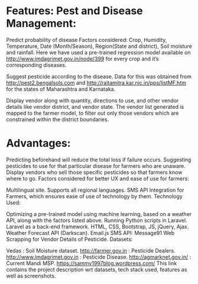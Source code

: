 # Features: Pest and Disease Management:

Predict probability of disease Factors considered: Crop, Humidity, Temperature, Date (Month/Season), Region(State and district),
Soil moisture and rainfall. Here we have used a pre-trained regression model available on http://www.imdagrimet.gov.in/node/399 for every crop and it’s corresponding diseases.

Suggest pesticide according to the disease. Data for this was obtained from http://pest2.bengalsols.com and http://raitamitra.kar.nic.in/pps/listMF.htm for the states of Maharashtra and Karnataka.

Display vendor along with quantity, directions to use, and other vendor details like vendor district, and vendor state. The vendor list generated is mapped to the farmer model, to filter out only those vendors which are constrained within the district boundaries.

# Advantages:

Predicting beforehand will reduce the total loss if failure occurs.
Suggesting pesticides to use for that particular disease for farmers who are unaware.
Display vendors who sell those specific pesticides so that farmers know where to go.
Factors considered for better UX and ease of use for farmers:

Multilingual site. Supports all regional languages.
SMS API Integration for Farmers, which ensures ease of use of technology by them.
Technology Used:

Optimizing a pre-trained model using machine learning, based on a weather API, along with the factors listed above.
Running Python scripts in Laravel.
Laravel as a back-end framework.
HTML, CSS, Bootstrap, JS, jQuery, Ajax.
Weather Forecast API (Darkscan).
Email.js
SMS API: Message91
Web Scrapping for Vendor Details of Pesticide.
Datasets:

Vedas : Soil Moisture dataset.
http://farmer.gov.in : Pesticide Dealers.
http://www.imdagrimet.gov.in : Pesticide Disease.
http://agmarknet.gov.in/ : Current Mandi MSP.
https://sammy1997blog.wordpress.com/ This link contains the project description wrt datasets, tech stack used, features as well as screenshots.
